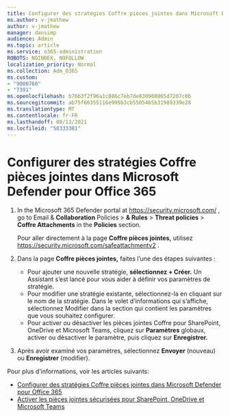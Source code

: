 ```yaml
---
title: Configurer des stratégies Coffre pièces jointes dans Microsoft Defender pour Office 365
ms.author: v-jmathew
author: v-jmathew
manager: dansimp
audience: Admin
ms.topic: article
ms.service: o365-administration
ROBOTS: NOINDEX, NOFOLLOW
localization_priority: Normal
ms.collection: Adm_O365
ms.custom:
- "9000760"
- "7391"
ms.openlocfilehash: b76b3f2f96a1c086c7eb7de830908965d7207c0b
ms.sourcegitcommit: ab75f66355116e995b3cb5505465b31989339e28
ms.translationtype: MT
ms.contentlocale: fr-FR
ms.lasthandoff: 08/13/2021
ms.locfileid: "58333381"
---
```

# <a name="set-up-safe-attachment-policies-in-microsoft-defender-for-office-365"></a>Configurer des stratégies Coffre pièces jointes dans Microsoft Defender pour Office 365

1. In the Microsoft 365 Defender portal at <https://security.microsoft.com/> , go to Email & **Collaboration** Policies \> **& Rules** \> **Threat policies** \> **Coffre Attachments** in the **Policies** section.

   Pour aller directement à la page **Coffre pièces jointes,** utilisez <https://security.microsoft.com/safeattachmentv2> .

2. Dans la page **Coffre pièces jointes,** faites l’une des étapes suivantes :
   - Pour ajouter une nouvelle stratégie, **sélectionnez + Créer.** Un Assistant s’est lancé pour vous aider à définir vos paramètres de stratégie.
   - Pour modifier une stratégie existante, sélectionnez-la en cliquant sur le nom de la stratégie. Dans le volet d’informations  qui s’affiche, sélectionnez Modifier dans la section qui contient les paramètres que vous souhaitez configurer.
   - Pour activer ou désactiver les pièces jointes Coffre pour SharePoint, OneDrive et Microsoft Teams, cliquez sur **Paramètres** globaux, activer ou désactiver le paramètre, puis cliquez sur **Enregistrer.**

3. Après avoir examiné vos paramètres, sélectionnez **Envoyer** (nouveau) ou **Enregistrer** (modifier).

Pour plus d’informations, voir les articles suivants:

- [Configurer des stratégies Coffre pièces jointes dans Microsoft Defender pour Office 365](https://docs.microsoft.com/microsoft-365/security/office-365-security/set-up-safe-attachments-policies)
- [Activer les pièces jointes sécurisées pour SharePoint, OneDrive et Microsoft Teams](https://docs.microsoft.com/microsoft-365/security/office-365-security/turn-on-mdo-for-spo-odb-and-teams)
